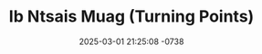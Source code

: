 ---
layout: movie-video-data
date: 2025-03-01 21:25:08 -0738
categories: movie

# Site Attributes
title: "Ib Ntsais Muag (Turning Points)"
permalink: "/movie/Ib_Ntsais_Muag_(Turning_Points)"

# Movie Attributes
synopsis: "KG is the only son of his parents, who give him unconditional love. He knows that his upbringing has put his parents beyond their comfort zones and now it is time for him to be a responsible son. As he attempts to fulfill his responsibilities as a son, KG engages himself in a hidden mission that requires him to neglect these very responsibilities. He becomes a member of a deadly gang with vicious activities, and careless about his parents. Although his parents still love him unconditionally, their loves continues to be in vain. Finally, once he accomplishes his mission, KG's father dies from saving his life from a terminal disease and his mother is on the verge of death. Now KG wishes to go back in time so he could explain his hidden mission to his parents, change his mothers fate, and, as he wishes, become a responsible son. "
producer: "Alexander Her, Yengtha Her"
director: "Tswb Yaj, Tsab Lauj"
writer: ""
video_link: "https://hmonglywood.com/video/ib-ntsais-muag-pt-1/"
genre: "Action"
year: "2011"
release_type: "DVD"
storage: "Center for Hmong Studies"
thumbnail: "/assets/images/movie_thumbnails/Ib Ntsais Muag (Turning Points).jpeg"
publishing_company: "Imagination Entertainment"

# Sequels + Parts
base_movie: ""
total_parts: 0
sequel: ""

# Movie Cast
cast:
- name: "Yengtha Her"
- name: "Mai Lee Thao"
- name: "Mai See Yang"
- name: "Doua Vang"
---